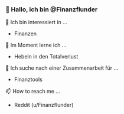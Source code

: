 ### 👋 Hallo, ich bin @Finanzflunder

👀 Ich bin interessiert in ...
  * Finanzen

🌱 Im Moment lerne ich ...
  * Hebeln in den Totalverlust

💞️ Ich suche nach einer Zusammenarbeit für ...
  * Finanztools

📫 How to reach me ...
  * Reddit (u/Finanzflunder)

